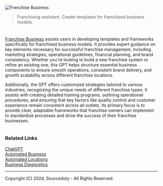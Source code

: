 ![Frenchise Business](https://github.com/user-attachments/assets/52d90a5f-d347-4a0d-be12-fe3a249dcd2f)

> Franchising assistant. Create templates for franchised business models.

#

[Franchise Business](https://chatgpt.com/g/g-3Empu1yvn-franchise-business) assists users in developing templates and frameworks specifically for franchised business models. It provides expert guidance on key elements necessary for successful franchise management, including marketing strategies, operational guidelines, financial planning, and brand consistency. Whether you're looking to build a new franchise system or refine an existing one, this GPT helps structure essential business components to ensure smooth operations, consistent brand delivery, and growth scalability across different franchise locations.

Additionally, the GPT offers customized strategies tailored to various industries, recognizing the unique needs of different franchise types. It assists with creating detailed training programs, outlining operational procedures, and ensuring that key factors like quality control and customer experience remain consistent across all outlets. Its primary focus is to provide clear, adaptable frameworks that franchise owners can implement to standardize processes and drive the success of their franchise businesses.

#
### Related Links

[ChatGPT](https://github.com/sourceduty/ChatGPT)
<br>
[Automated Business](https://github.com/sourceduty/Automated_Business)
<br>
[Automated Locations](https://github.com/sourceduty/Automated_Locations)
<br>
[Business Diagnostics](https://github.com/sourceduty/Business_Diagnostics)

***
Copyright (C) 2024, Sourceduty - All Rights Reserved.
